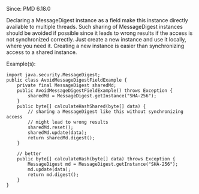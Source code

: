 Since: PMD 6.18.0

Declaring a MessageDigest instance as a field make this instance directly available to multiple threads.
            Such sharing of MessageDigest instances should be avoided if possible since it leads to wrong results
            if the access is not synchronized correctly.
            Just create a new instance and use it locally, where you need it.
            Creating a new instance is easier than synchronizing access to a shared instance.

Example(s):
```
import java.security.MessageDigest;
public class AvoidMessageDigestFieldExample {
    private final MessageDigest sharedMd;
    public AvoidMessageDigestFieldExample() throws Exception {
        sharedMd = MessageDigest.getInstance("SHA-256");
    }
    public byte[] calculateHashShared(byte[] data) {
        // sharing a MessageDigest like this without synchronizing access
        // might lead to wrong results
        sharedMd.reset();
        sharedMd.update(data);
        return sharedMd.digest();
    }

    // better
    public byte[] calculateHash(byte[] data) throws Exception {
        MessageDigest md = MessageDigest.getInstance("SHA-256");
        md.update(data);
        return md.digest();
    }
}
```
